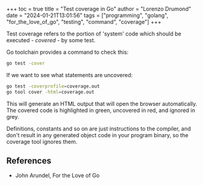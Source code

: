 +++
toc = true
title = "Test coverage in Go"
author = "Lorenzo Drumond"
date = "2024-01-21T13:01:56"
tags = ["programming",  "golang",  "for_the_love_of_go",  "testing",  "command",  "coverage"]
+++


Test coverage refers to the portion of 'system' code which should be executed - _covered_ - by some test.

Go toolchain provides a command to check this:
```bash
go test -cover

```

If we want to see what statements are uncovered:
```bash
go test -coverprofile=coverage.out
go tool cover -html=coverage.out
```

This will generate an HTML output that will open the browser automatically. The covered code is highlighted in green, uncovered in red, and ignored in grey.

Definitions, constants and so on are just instructions to the compiler, and don't result in any generated object code in your program binary, so the coverage tool ignores them.

## References
- John Arundel, For the Love of Go
